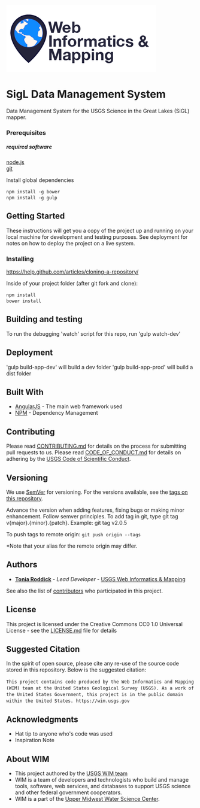 ![WiM](wimlogo.png)


# SigL Data Management System

Data Management System for the USGS Science in the Great Lakes (SiGL) mapper.

### Prerequisites

##### required software
[node.js](http://nodejs.org)  
[git](https://git-scm.com/)  

Install global dependencies
```
npm install -g bower
npm install -g gulp
```

## Getting Started

These instructions will get you a copy of the project up and running on your local machine for development and testing purposes. See deployment for notes on how to deploy the project on a live system.

### Installing

https://help.github.com/articles/cloning-a-repository/

Inside of your project folder (after git fork and clone):
```
npm install
bower install
```
## Building and testing

To run the debugging 'watch' script for this repo, run 'gulp watch-dev'

## Deployment
'gulp build-app-dev' will build a dev folder
'gulp build-app-prod' will build a dist folder

## Built With

* [AngularJS](https://angularjs.org/) - The main web framework used
* [NPM](https://www.npmjs.com/) - Dependency Management

## Contributing

Please read [CONTRIBUTING.md](CONTRIBUTING.md) for details on the process for submitting pull requests to us. Please read [CODE_OF_CONDUCT.md](CODE_OF_CONDUCT.md) for details on adhering by the [USGS Code of Scientific Conduct](https://www2.usgs.gov/fsp/fsp_code_of_scientific_conduct.asp).

## Versioning

We use [SemVer](http://semver.org/) for versioning. For the versions available, see the [tags on this repository](../../tags). 

Advance the version when adding features, fixing bugs or making minor enhancement. Follow semver principles. To add tag in git, type git tag v{major}.{minor}.{patch}. Example: git tag v2.0.5

To push tags to remote origin: `git push origin --tags`

*Note that your alias for the remote origin may differ.

## Authors

* **[Tonia Roddick](https://www.usgs.gov/staff-profiles/tonia-m-roddick)**  - *Lead Developer* - [USGS Web Informatics & Mapping](https://wim.usgs.gov/)

See also the list of [contributors](../../graphs/contributors) who participated in this project.

## License

This project is licensed under the Creative Commons CC0 1.0 Universal License - see the [LICENSE.md](LICENSE.md) file for details

## Suggested Citation
In the spirit of open source, please cite any re-use of the source code stored in this repository. Below is the suggested citation:

`This project contains code produced by the Web Informatics and Mapping (WIM) team at the United States Geological Survey (USGS). As a work of the United States Government, this project is in the public domain within the United States. https://wim.usgs.gov`


## Acknowledgments

* Hat tip to anyone who's code was used
* Inspiration Note 

## About WIM
* This project authored by the [USGS WIM team](https://wim.usgs.gov)
* WIM is a team of developers and technologists who build and manage tools, software, web services, and databases to support USGS science and other federal government cooperators.
* WIM is a part of the [Upper Midwest Water Science Center](https://www.usgs.gov/centers/wisconsin-water-science-center).

